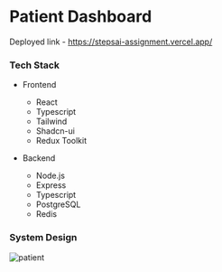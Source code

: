 # Patient Dashboard

Deployed link - https://stepsai-assignment.vercel.app/

### Tech Stack

- Frontend

  - React
  - Typescript
  - Tailwind
  - Shadcn-ui
  - Redux Toolkit

- Backend
  - Node.js
  - Express
  - Typescript
  - PostgreSQL
  - Redis

### System Design

![patient](https://github.com/user-attachments/assets/351205f7-f03f-4272-a46a-41e215bef9c5)

